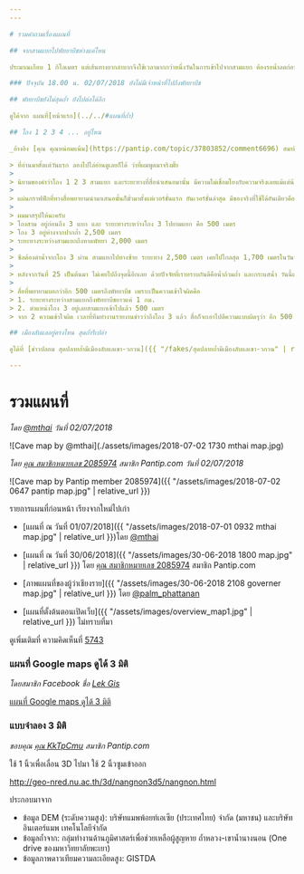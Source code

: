 ```yaml
---
---

# รวมคำถามเรื่องแผนที่

## จากสามแยกไปพัทยาบีชห่างแค่ไหน

ประมาณเกือบ 1 กิโลเมตร แต่เส้นทางยากลำบากจึงใช้เวลามากกว่าหนึ่งวันในการเข้าไปจากสามแยก ต้องรอน้ำลดก่อน

### ปัจจุบัน 18.00 น. 02/07/2018 ยังไม่มีเจ้าหน้าที่ไปถึงพัทยาบีช

## พัทยาบีชยังไม่สุดถ้ำ ยังไปต่อได้อีก

ดูได้จาก แผนที่[หน้าแรก](../../#แผนที่ถ้ำ)

## โถง 1 2 3 4 ... อยู่ไหน

_อ้างอิง [คุณ คุณหน่อมแน้ม](https://pantip.com/topic/37803852/comment6696) สมาชิก Pantip.com_

> ที่อ่านมาตั้งแต่วันแรก ลองไปไล่อ่านดูเลยก็ได้ ว่าที่ผมพูดมาจริงมั๊ย
>
> นิยามของคำว่าโถง 1 2 3 สามแยก และระยะทางที่สื่อนำเสนอมานั้น มีความไม่เชื่อมโยงกับความจริงเลยแม้แต่น้อย และไม่เชื่อมโยงกับคำที่นิยามไว้ของคณะทำงานและหน่วยซีล จนทำให้ผู้อ่านและเสพสื่ออย่างเรา ก็หลงทางกันไปด้วย
>
> แผ่นกราฟฟิกที่ทางสื่อพยายามนำมาเสนอนั้นก็มั่วมาตั้งแต่เวอร์ชั่นแรก ยันเวอร์ชั่นล่าสุด มีของจริงที่ใช้ได้อันเดียวคือที่ทางข่าวของสำนัก BBC ของอังกฤษนำเสนอ
>
> ผมมาสรุปให้นะครับ
> โถงสาม อยู่ก่อนถึง 3 แยก และ ระยะทางระหว่างโถง 3 ไปยามแยก คือ 500 เมตร
> โถง 3 อยู่ห่างจากปากถ้ำ 2,500 เมตร
> ระยะทางระหว่างสามแยกถึงหาดพัทยา 2,000 เมตร
>
> ซีลต้องดำน้ำจากโถง 3 ผ่าน สามแยกไปทางซ้าย ระยะทาง 2,500 เมตร เคยไปไกลสุด 1,700 เมตรในวันที่ 25 เหลืออีก 800 เมตร แต่ 800 เมตรหลังนี่ ลอดเข้าไปยากมาก ทางแคบและซับซ้อน (วันที่ 25 น้ำยังไม่เยอะเท่านี้ มีดำสลับเดินและช่วงท้ายต้องดำยาว)
>
> หลังจากวันที่ 25 เป็นต้นมา ไม่เคยไปถึงจุดนี้อีกเลย ด้วยปัจจัยที่เราทราบกันดีคือน้ำถ้วมถ้ำ และกระแสน้ำ วันนี้แผนการคือ 2,500 เมตรที่เหลือ วางถังทุกระยะ 25 เมตรเข้าไป (จากเดิม เดินสลับดำ แต่วันนี้เข้าไปต้องดำยาวเพราะระดับน้ำ) เลยต้องใช้ถังเยอะหน่อย และการเข้าไปน่าจะเป็นแบบไม่ใช้ถัง ฟรีไดรฟ เพราะมีถังแล้วลอดรูในถ้ำไม่ได้
>
> สื่อที่พยายามบอกว่าอีก 500 เมตรถึงพัทยาบีช เพราะเป็นความเข้าใจผิดคือ
> 1. ระยะทางระหว่างสามแยกถึงพัทยาบีชยาวแค่ 1 กม.
> 2. ตำแหน่งโถง 3 อยู่เลยสามแยกเข้าไปแล้ว 500 เมตร
> จาก 2 ความเข้าใจผิด เวลาที่ทีมทำงานรายงานข่าวว่าถึงโถง 3 แล้ว สื่อก็จะเอาไปตีความแบบผิดๆว่า อีก 500 เมตรจะพบเด็ก จะถึงพัทยาบีชแล้ว

## เมืองลับแลอยู่ตรงไหน สุดถ้ำรึเปล่า

ดูได้ที่ [ข่าวปลอม สุดปลายถ้ำมีเมืองลับแลเขา-วกวน]({{ "/fakes/สุดปลายถ้ำมีเมืองลับแลเขา-วกวน" | relative_url }})

---
```


# รวมแผนที่

_โดย [@mthai](https://twitter.com/mthai/status/1013750300597895168) วันที่ 02/07/2018_

![Cave map by @mthai](./assets/images/2018-07-02 1730 mthai map.jpg)

_โดย [คุณ สมาชิกหมายเลข 2085974](https://pantip.com/topic/37803852/comment6808) สมาชิก Pantip.com วันที่ 02/07/2018_

![Cave map by Pantip member 2085974]({{ "/assets/images/2018-07-02 0647 pantip map.jpg" | relative_url }})

รายการแผนที่ก่อนหน้า เรียงจากใหม่ไปเก่า

* [แผนที่ ณ วันที่ 01/07/2018]({{ "/assets/images/2018-07-01 0932 mthai map.jpg" | relative_url }})โดย [@mthai](https://twitter.com/mthai/status/1013248965326733312)

* [แผนที่ ณ วันที่ 30/06/2018]({{ "/assets/images/30-06-2018 1800 map.jpg" | relative_url }}) โดย [คุณ สมาชิกหมายเลข 2085974](https://pantip.com/topic/37803852/comment5723) สมาชิก Pantip.com

* [ภาพแผนที่ของผู้ว่าเชียงราย]({{ "/assets/images/30-06-2018 2108 governer map.jpg" | relative_url }}) โดย [@palm_phattanan](https://twitter.com/palm_phattanan/status/1013061622783344641)

* [แผนที่ตั้งต้นตอนเปิดเว็บ]({{ "/assets/images/overview_map1.jpg" | relative_url }}) ไม่ทราบที่มา

ดูเพิ่มเติมที่ ความคิดเห็นที่ [5743](https://pantip.com/topic/37803852/comment5743)

### แผนที่ Google maps ดูได้ 3 มิติ

_โดยสมาชิก Facebook ชื่อ [Lek Gis](https://www.facebook.com/lekgis)_

[แผนที่ Google maps ดูได้ 3 มิติ](https://www.google.com/maps/d/viewer?mid=1XNbZ-QjjXkKxjtkfiKARvRfdh-JxBi3-)

### แบบจำลอง 3 มิติ

_ขอบคุณ [คุณ KkTpCmu](https://pantip.com/topic/37803852/comment6302) สมาชิก Pantip.com_

ใช้ 1 นิ้วเพื่อเลื่อน 3D ไปมา ใช้ 2 นิ้วซูมเข้าออก

<http://geo-nred.nu.ac.th/3d/nangnon3d5/nangnon.html>

ประกอบมาจาก
- ข้อมูล DEM (ระดับความสูง): บริษัทแมพพ้อยท์เอเซีย (ประเทศไทย) จำกัด (มหาชน) และบริษัทอินเตอร์แมพ เทคโนโลยีจำกัด
- ข้อมูลถ้ำจาก: กลุ่มทำงานด้านภูมิศาสตร์เพื่อช่วยเหลือผู้สูญหาย ถ้ำหลวง-เขาน้ำนางนอน (One drive ของมหาวิทยาลัยพะเยา)
- ข้อมูลภาพดาวเทียมความละเอียดสูง: GISTDA
